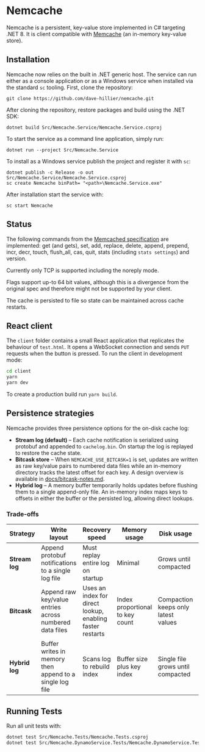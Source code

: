 # Nemcache

Nemcache is a persistent, key-value store implemented in C# targeting .NET 8.
It is client compatible with [Memcache](http://memcached.org/) (an in-memory key-value store).

## Installation

Nemcache now relies on the built in .NET generic host. The service can run
either as a console application or as a Windows service when installed via the
standard `sc` tooling.
First, clone the repository:
```
git clone https://github.com/dave-hillier/nemcache.git
```

After cloning the repository, restore packages and build using the .NET SDK:
```
dotnet build Src/Nemcache.Service/Nemcache.Service.csproj
```

To start the service as a command line application, simply run:
```
dotnet run --project Src/Nemcache.Service
```

To install as a Windows service publish the project and register it with `sc`:
```
dotnet publish -c Release -o out Src/Nemcache.Service/Nemcache.Service.csproj
sc create Nemcache binPath= "<path>\Nemcache.Service.exe"
```
After installation start the service with:
```
sc start Nemcache
```

## Status

The following commands from the [Memcached specification](https://raw.github.com/memcached/memcached/master/doc/protocol.txt)
are implemented: get (and gets), set, add, replace, delete, append, prepend, incr, decr, touch, flush_all, cas, quit, stats (including `stats settings`) and version.
 
Currently only TCP is supported including the noreply mode. 

Flags support up-to 64 bit values, although this is a divergence from the original spec and therefore might not be supported by your client.

The cache is persisted to file so state can be maintained across cache restarts.

## React client

The `client` folder contains a small React application that replicates the
behaviour of `test.html`. It opens a WebSocket connection and sends `PUT`
requests when the button is pressed. To run the client in development mode:

```bash
cd client
yarn
yarn dev
```

To create a production build run `yarn build`.


## Persistence strategies

Nemcache provides three persistence options for the on-disk cache log:

* **Stream log (default)** – Each cache notification is serialized using
  protobuf and appended to `cachelog.bin`. On startup the log is replayed to
  restore the cache state.
* **Bitcask store** – When `NEMCACHE_USE_BITCASK=1` is set, updates are written
  as raw key/value pairs to numbered data files while an in-memory directory
  tracks the latest offset for each key. A design overview is available in
  [docs/bitcask-notes.md](docs/bitcask-notes.md).
* **Hybrid log** – A memory buffer temporarily holds updates before flushing
  them to a single append-only file. An in-memory index maps keys to offsets in
  either the buffer or the persisted log, allowing direct lookups.

### Trade-offs

| Strategy | Write layout | Recovery speed | Memory usage | Disk usage | Complexity |
| -------- | ------------ | -------------- | ------------ | ---------- | ---------- |
| **Stream log** | Append protobuf notifications to a single log file | Must replay entire log on startup | Minimal | Grows until compacted | Simple |
| **Bitcask** | Append raw key/value entries across numbered data files | Uses an index for direct lookup, enabling faster restarts | Index proportional to key count | Compaction keeps only latest values | Higher |
| **Hybrid log** | Buffer writes in memory then append to a single log file | Scans log to rebuild index | Buffer size plus key index | Single file grows until compacted | Moderate |


## Running Tests

Run all unit tests with:

```bash
dotnet test Src/Nemcache.Tests/Nemcache.Tests.csproj
dotnet test Src/Nemcache.DynamoService.Tests/Nemcache.DynamoService.Tests.csproj
```

